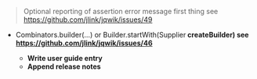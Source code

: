 > Optional reporting of assertion error message first thing
  see https://github.com/jlink/jqwik/issues/49

- Combinators.builder(...) or Builder.startWith(Supplier<B> createBuilder)
  see https://github.com/jlink/jqwik/issues/46
  - Write user guide entry
  - Append release notes
